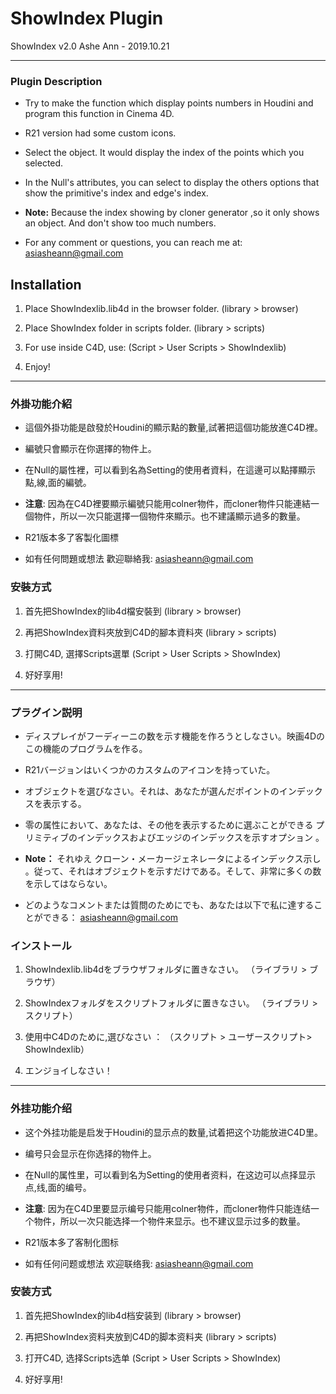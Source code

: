 # ShowIndex Plugin

ShowIndex v2.0
Ashe Ann - 2019.10.21


---


### Plugin Description

* Try to make the function which display points numbers in Houdini and program this function in Cinema 4D.

* R21 version had some custom icons.

* Select the object. It would display the index of the points which you selected.

* In the Null's attributes, you can select to display the others options that show the primitive's index and edge's index.

* **Note:** Because the index showing by cloner generator ,so it only shows an object. And don't show too much numbers.

* For any comment or questions, you can reach me at:
  asiasheann@gmail.com  


## Installation

1. Place ShowIndexlib.lib4d in the browser folder.
   (library > browser)

2. Place ShowIndex folder in scripts folder.
   (library > scripts)

3. For use inside C4D, use:
   (Script > User Scripts > ShowIndexlib)

4. Enjoy!


---


### 外掛功能介紹

* 這個外掛功能是啟發於Houdini的顯示點的數量,試著把這個功能放進C4D裡。

* 編號只會顯示在你選擇的物件上。

* 在Null的屬性裡，可以看到名為Setting的使用者資料，在這邊可以點擇顯示   點,線,面的編號。

* **注意**: 因為在C4D裡要顯示編號只能用colner物件，而cloner物件只能連結一個物件，所以一次只能選擇一個物件來顯示。也不建議顯示過多的數量。

* R21版本多了客製化圖標

* 如有任何問題或想法 歡迎聯絡我:
  asiasheann@gmail.com  

  

### 安裝方式

1. 首先把ShowIndex的lib4d檔安裝到
   (library > browser)
    
2. 再把ShowIndex資料夾放到C4D的腳本資料夾
   (library > scripts)

3. 打開C4D, 選擇Scripts選單
   (Script > User Scripts > ShowIndex)

4. 好好享用!


---


### プラグイン説明

* ディスプレイがフーディーニの数を示す機能を作ろうとしなさい。映画4Dのこの機能のプログラムを作る。

* R21バージョンはいくつかのカスタムのアイコンを持っていた。

* オブジェクトを選びなさい。それは、あなたが選んだポイントのインデックスを表示する。

* 零の属性において、あなたは、その他を表示するために選ぶことができる プリミティブのインデックスおよびエッジのインデックスを示すオプション 。

* **Note：** それゆえ クローン・メーカージェネレータによるインデックス示し 。従って、それはオブジェクトを示すだけである。そして、非常に多くの数を示してはならない。

* どのようなコメントまたは質問のためにでも、あなたは以下で私に達するこ とができる：
  asiasheann@gmail.com


### インストール

1. ShowIndexlib.lib4dをブラウザフォルダに置きなさい。
   （ライブラリ > ブラウザ）

2. ShowIndexフォルダをスクリプトフォルダに置きなさい。
   （ライブラリ > スクリプト）

3. 使用中C4Dのために,選びなさい ：
   （スクリプト > ユーザースクリプト> ShowIndexlib）

4. エンジョイしなさい！


---


### 外挂功能介绍

* 这个外挂功能是启发于Houdini的显示点的数量,试着把这个功能放进C4D里。

* 编号只会显示在你选择的物件上。

* 在Null的属性里，可以看到名为Setting的使用者资料，在这边可以点择显示 点,线,面的编号。

* **注意**: 因为在C4D里要显示编号只能用colner物件，而cloner物件只能连结一个物件，所以一次只能选择一个物件来显示。也不建议显示过多的数量。

* R21版本多了客制化图标

* 如有任何问题或想法 欢迎联络我:
  asiasheann@gmail.com

  

### 安装方式

1. 首先把ShowIndex的lib4d档安装到
   (library > browser)
    
2. 再把ShowIndex资料夹放到C4D的脚本资料夹
   (library > scripts)

3. 打开C4D, 选择Scripts选单
   (Script > User Scripts > ShowIndex)

4. 好好享用!